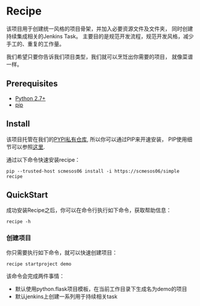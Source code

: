 # Recipe
该项目用于创建统一风格的项目骨架，并加入必要资源文件及文件夹， 同时创建持续集成相关的Jenkins Task。
主要目的是规范开发流程，规范开发风格，减少手工的、重复的工作量。


我们希望只要你告诉我们项目类型，我们就可以烹饪出你需要的项目， 就像菜谱一样。

## Prerequisites
- [Python 2.7+](https://www.python.org/)
- [pip](https://pip.pypa.io/en/stable/)

## Install

该项目托管在我们的[PYPI私有仓库](https://scmesos06), 所以你可以通过PIP来开速安装， PIP使用细节可以参照[这里](http://confluence.newegg.org/display/DFIS/PIP).

通过以下命令快速安装recipe：
```shell
pip --trusted-host scmesos06 install -i https://scmesos06/simple recipe

```

## QuickStart

成功安装Recipe之后，你可以在命令行执行如下命令，获取帮助信息：

```shell
recipe -h

```

### 创建项目

你只需要执行如下命令，就可以快速创建项目：
```shell
recipe startproject demo
```

该命令会完成两件事情：
 - 默认使用python.flask项目模板，在当前工作目录下生成名为demo的项目
 - 默认jenkins上创建一系列用于持续相关task

